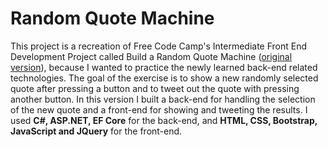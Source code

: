<h1>Random Quote Machine</h1>
<p>This project is a recreation of Free Code Camp's Intermediate Front End Development Project called Build a Random Quote Machine (<a href = "https://github.com/garamreka/fcc-random-quote-machine">original version</a>), because I wanted to practice the newly learned back-end related technologies. The goal of the exercise is to show a new randomly selected quote after pressing a button and to tweet out the quote with pressing another button. In this version I built a back-end for handling the selection of the new quote and a front-end for showing and tweeting the results. I used <b>C#, ASP.NET, EF Core</b> for the back-end, and <b>HTML, CSS, Bootstrap, JavaScript and JQuery</b> for the front-end.</p>
